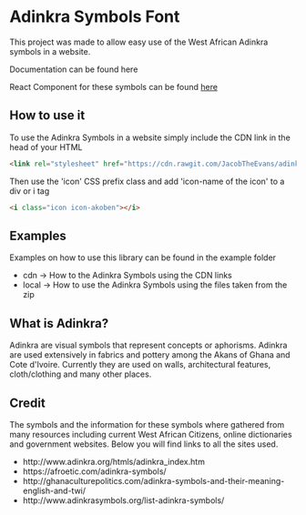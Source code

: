 # Adinkra Symbols Font
<p>This project was made to allow easy use of the West African Adinkra symbols in a website.</p>

<p>Documentation can be found here</p>

<p>React Component for these symbols can be found <a href="https://github.com/JacobTheEvans/react-adinkra">here</a></p>

## How to use it
<p>To use the Adinkra Symbols in a website simply include the CDN link in the head of your HTML</p>

```html
<link rel="stylesheet" href="https://cdn.rawgit.com/JacobTheEvans/adinkra/c54b4e0e/src/adinkra.css">

```

<p>Then use the 'icon' CSS prefix class and add 'icon-name of the icon' to a div or i tag</p>

```html
<i class="icon icon-akoben"></i>

```

## Examples

<p>Examples on how to use this library can be found in the example folder</p>
<ul>
  <li>cdn -> How to the Adinkra Symbols using the CDN links</li>
  <li>local -> How to use the Adinkra Symbols using the files taken from the zip</p>
</ul>

## What is Adinkra?

<p>Adinkra are visual symbols that represent concepts or aphorisms. Adinkra are used extensively in fabrics and pottery among the Akans of Ghana and Cote d'Ivoire. Currently they are used on walls, architectural features, cloth/clothing and many other places.</p>

## Credit
The symbols and the information for these symbols where gathered from  many resources including current West African Citizens, online dictionaries and government websites. Below you will find links to all the sites used.

<ul>
  <li>http://www.adinkra.org/htmls/adinkra_index.htm</li>
  <li>https://afroetic.com/adinkra-symbols/</li>
  <li>http://ghanaculturepolitics.com/adinkra-symbols-and-their-meaning-english-and-twi/</li>
  <li>http://www.adinkrasymbols.org/list-adinkra-symbols/</li>
</ul>
